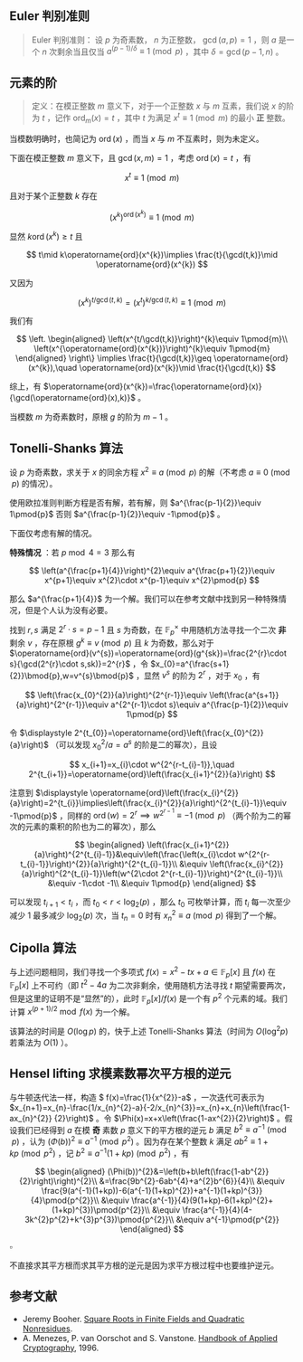 ## Euler 判别准则

> Euler 判别准则： 设 $p$ 为奇素数， $n$ 为正整数， $\gcd(a,p)=1$ ，则 $a$ 是一个 $n$ 次剩余当且仅当 $a^{(p-1)/\delta}\equiv 1\pmod{p}$ ，其中 $\delta =\gcd(p-1,n)$ 。

## 元素的阶

> 定义：在模正整数 $m$ 意义下，对于一个正整数 $x$ 与 $m$ 互素，我们说 $x$ 的阶为 $t$ ，记作 $\operatorname{ord}_{m}(x)=t$ ，其中 $t$ 为满足 $x^{t}\equiv 1\pmod{m}$ 的最小 **正** 整数。

当模数明确时，也简记为 $\operatorname{ord}(x)$ ，而当 $x$ 与 $m$ 不互素时，则为未定义。

下面在模正整数 $m$ 意义下，且 $\gcd(x,m)=1$ ，考虑 $\operatorname{ord}(x)=t$ ，有

$$
x^{t}\equiv 1\pmod{m}
$$

且对于某个正整数 $k$ 存在

$$
\left(x^{k}\right)^{\operatorname{ord}(x^{k})}\equiv 1\pmod{m}
$$

显然 $k\operatorname{ord}(x^{k})\geq t$ 且

$$
t\mid k\operatorname{ord}(x^{k})\implies \frac{t}{\gcd(t,k)}\mid \operatorname{ord}(x^{k})
$$

又因为

$$
\left(x^{k}\right)^{t/\gcd(t,k)}=\left(x^{t}\right)^{k/\gcd(t,k)}\equiv 1\pmod{m}
$$

我们有

$$
\left.
\begin{aligned}
\left(x^{t/\gcd(t,k)}\right)^{k}\equiv 1\pmod{m}\\
\left(x^{\operatorname{ord}(x^{k})}\right)^{k}\equiv 1\pmod{m}
\end{aligned}
\right\}
\implies \frac{t}{\gcd(t,k)}\geq \operatorname{ord}(x^{k}),\quad \operatorname{ord}(x^{k})\mid \frac{t}{\gcd(t,k)}
$$

综上，有 $\operatorname{ord}(x^{k})=\frac{\operatorname{ord}(x)}{\gcd(\operatorname{ord}(x),k)}$ 。

当模数 $m$ 为奇素数时，原根 $g$ 的阶为 $m-1$ 。

## Tonelli-Shanks 算法

设 $p$ 为奇素数，求关于 $x$ 的同余方程 $x^{2}\equiv a\pmod{p}$ 的解（不考虑 $a\equiv 0\pmod{p}$ 的情况）。

使用欧拉准则判断方程是否有解，若有解，则 $a^{\frac{p-1}{2}}\equiv 1\pmod{p}$ 否则 $a^{\frac{p-1}{2}}\equiv -1\pmod{p}$ 。

下面仅考虑有解的情况。

**特殊情况** ：若 $p\bmod{4}=3$ 那么有

$$
\left(a^{\frac{p+1}{4}}\right)^{2}\equiv a^{\frac{p+1}{2}}\equiv x^{p+1}\equiv x^{2}\cdot x^{p-1}\equiv x^{2}\pmod{p}
$$

那么 $a^{\frac{p+1}{4}}$ 为一个解。我们可以在参考文献中找到另一种特殊情况，但是个人认为没有必要。

找到 $r,s$ 满足 $2^{r}\cdot s=p-1$ 且 $s$ 为奇数，在 $\mathbb{F} _ p ^\times$ 中用随机方法寻找一个二次 **非** 剩余 $v$ ，存在原根 $g^{k}\equiv v\pmod{p}$ 且 $k$ 为奇数，那么对于 $\operatorname{ord}(v^{s})=\operatorname{ord}(g^{sk})=\frac{2^{r}\cdot s}{\gcd(2^{r}\cdot s,sk)}=2^{r}$ ，令 $x_{0}=a^{\frac{s+1}{2}}\bmod{p},w=v^{s}\bmod{p}$ ，显然 $v^{s}$ 的阶为 $2^{r}$ ，对于 $x_{0}$ ，有

$$
\left(\frac{x_{0}^{2}}{a}\right)^{2^{r-1}}\equiv \left(\frac{a^{s+1}}{a}\right)^{2^{r-1}}\equiv a^{2^{r-1}\cdot s}\equiv a^{\frac{p-1}{2}}\equiv 1\pmod{p}
$$

令 $\displaystyle 2^{t_{0}}=\operatorname{ord}\left(\frac{x_{0}^{2}}{a}\right)$ （可以发现 $x_{0}^{2}/a=a^{s}$ 的阶是二的幂次），且设

$$
x_{i+1}=x_{i}\cdot w^{2^{r-t_{i}-1}},\quad 2^{t_{i+1}}=\operatorname{ord}\left(\frac{x_{i+1}^{2}}{a}\right)
$$

注意到 $\displaystyle \operatorname{ord}\left(\frac{x_{i}^{2}}{a}\right)=2^{t_{i}}\implies\left(\frac{x_{i}^{2}}{a}\right)^{2^{t_{i}-1}}\equiv -1\pmod{p}$ ，同样的 $\operatorname{ord}(w)=2^{r}\implies w^{2^{r-1}}\equiv -1\pmod{p}$ （两个阶为二的幂次的元素的乘积的阶也为二的幂次），那么

$$
\begin{aligned}
\left(\frac{x_{i+1}^{2}}{a}\right)^{2^{t_{i}-1}}&\equiv\left(\frac{\left(x_{i}\cdot w^{2^{r-t_{i}-1}}\right)^{2}}{a}\right)^{2^{t_{i}-1}}\\
&\equiv \left(\frac{x_{i}^{2}}{a}\right)^{2^{t_{i}-1}}\left(w^{2\cdot 2^{r-t_{i}-1}}\right)^{2^{t_{i}-1}}\\
&\equiv -1\cdot -1\\
&\equiv 1\pmod{p}
\end{aligned}
$$

可以发现 $t_{i+1}\lt t_{i}$ ，而 $t_{0}\lt r\lt \log_{2}(p)$ ，那么 $t_{0}$ 可枚举计算，而 $t_{i}$ 每一次至少减少 $1$ 最多减少 $\log_{2}(p)$ 次，当 $t_{n}=0$ 时有 $x_{n}^{2}\equiv a\pmod{p}$ 得到了一个解。


## Cipolla 算法

与上述问题相同，我们寻找一个多项式 $f(x)=x^2-tx+a\in\mathbb{F}_p[x]$ 且 $f(x)$ 在 $\mathbb{F}_p[x]$ 上不可约（即 $t^2-4a$ 为二次非剩余，使用随机方法寻找 $t$ 期望需要两次，但是这里的证明不是“显然”的），此时 $\mathbb{F}_p[x]/f(x)$ 是一个有 $p^2$ 个元素的域。我们计算 $x^{(p+1)/2}\bmod{f(x)}$ 为一个解。

该算法的时间是 $O(\log p)$ 的，快于上述 Tonelli-Shanks 算法（时间为 $O(\log^2 p)$ 若乘法为 $O(1)$ ）。

## Hensel lifting 求模素数幂次平方根的逆元

与牛顿迭代法一样，构造 $ f(x)=\frac{1}{x^{2}}-a$ ，一次迭代可表示为 $x_{n+1}=x_{n}-\frac{1/x_{n}^{2}-a}{-2/x_{n}^{3}}=x_{n}+x_{n}\left(\frac{1-ax_{n}^{2}} {2}\right)$ 。令 $\Phi(x)=x+x\left(\frac{1-ax^{2}}{2}\right)$ 。假设我们已经得到 $a$ 在模 **奇** 素数 $p$ 意义下的平方根的逆元 $b$ 满足 $b^{2}\equiv a^{-1}\pmod{p}$ ，认为 $(\Phi(b))^{2}\equiv a^{-1}\pmod{p^{2}}$ 。因为存在某个整数 $k$ 满足 $ab^{2}\equiv 1+kp\pmod{p^{2}}$ ，记 $b^{2}\equiv a^{-1}(1+kp)\pmod{p^{2}}$ ，有

$$
\begin{aligned}
(\Phi(b))^{2}&=\left(b+b\left(\frac{1-ab^{2}}{2}\right)\right)^{2}\\
&=\frac{9b^{2}-6ab^{4}+a^{2}b^{6}}{4}\\
&\equiv \frac{9(a^{-1}(1+kp))-6(a^{-1}(1+kp)^{2})+a^{-1}(1+kp)^{3}}{4}\pmod{p^{2}}\\
&\equiv \frac{a^{-1}}{4}(9(1+kp)-6(1+kp)^{2}+(1+kp)^{3})\pmod{p^{2}}\\
&\equiv \frac{a^{-1}}{4}(4-3k^{2}p^{2}+k^{3}p^{3})\pmod{p^{2}}\\
&\equiv a^{-1}\pmod{p^{2}}
\end{aligned}
$$

$\square$

不直接求其平方根而求其平方根的逆元是因为求平方根过程中也要维护逆元。

## 参考文献

- Jeremy Booher. [Square Roots in Finite Fields and Quadratic Nonresidues](https://www.math.arizona.edu/~jeremybooher/expos/sqr_qnr.pdf).
- A. Menezes, P. van Oorschot and S. Vanstone. [Handbook of Applied Cryptography](http://cacr.uwaterloo.ca/hac/), 1996.

